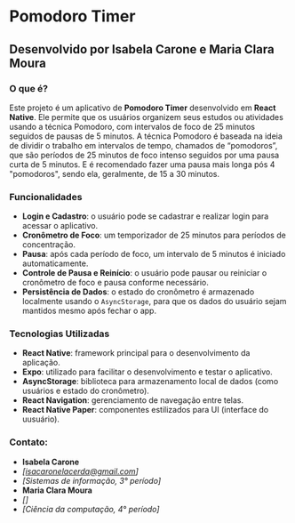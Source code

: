 # **Pomodoro Timer**

## Desenvolvido por Isabela Carone e Maria Clara Moura

### O que é?
Este projeto é um aplicativo de **Pomodoro Timer** desenvolvido em **React Native**. Ele permite que os usuários organizem seus estudos ou atividades usando a técnica Pomodoro, com intervalos de foco de 25 minutos seguidos de pausas de 5 minutos.
A técnica Pomodoro é baseada na ideia de dividir o trabalho em intervalos de tempo, chamados de “pomodoros”, que são períodos de 25 minutos de foco intenso seguidos por uma pausa curta de 5 minutos. E é recomendado fazer uma pausa mais longa pós 4 "pomodoros", sendo ela, geralmente, de 15 a 30 minutos.

### Funcionalidades

- **Login e Cadastro**: o usuário pode se cadastrar e realizar login para acessar o aplicativo.
- **Cronômetro de Foco**: um temporizador de 25 minutos para períodos de concentração.
- **Pausa**: após cada período de foco, um intervalo de 5 minutos é iniciado automaticamente.
- **Controle de Pausa e Reinício**: o usuário pode pausar ou reiniciar o cronômetro de foco e pausa conforme necessário.
- **Persistência de Dados**: o estado do cronômetro é armazenado localmente usando o `AsyncStorage`, para que os dados do usuário sejam mantidos mesmo após fechar o app.

### Tecnologias Utilizadas

- **React Native**: framework principal para o desenvolvimento da aplicação.
- **Expo**: utilizado para facilitar o desenvolvimento e testar o aplicativo.
- **AsyncStorage**: biblioteca para armazenamento local de dados (como usuários e estado do cronômetro).
- **React Navigation**: gerenciamento de navegação entre telas.
- **React Native Paper**: componentes estilizados para UI (interface do uusuário).

### Contato:
- **Isabela Carone**
- _[isacaronelacerda@gmail.com]_
- _[Sistemas de informação, 3° período]_
- **Maria Clara Moura**
- _[]_
- _[Ciência da computação, 4° período]_







